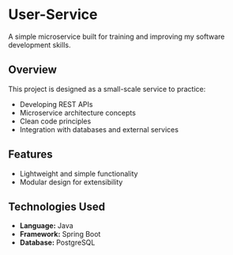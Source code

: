 # User-Service

A simple microservice built for training and improving my software development skills.

## Overview
This project is designed as a small-scale service to practice:
- Developing REST APIs
- Microservice architecture concepts
- Clean code principles
- Integration with databases and external services

## Features
- Lightweight and simple functionality
- Modular design for extensibility

## Technologies Used
- **Language:** Java
- **Framework:** Spring Boot
- **Database:** PostgreSQL
